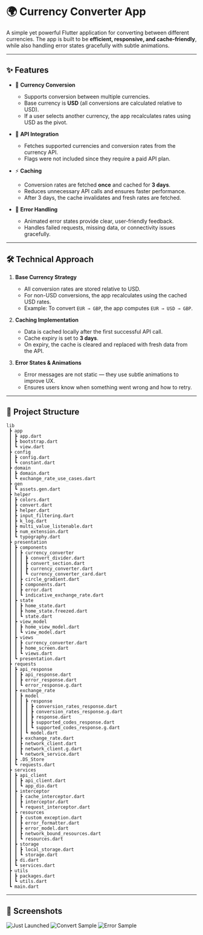 # 🌍 Currency Converter App

A simple yet powerful Flutter application for converting between different currencies.
The app is built to be **efficient, responsive, and cache-friendly**, while also handling error states gracefully with subtle animations.

---

## ✨ Features

* 🔄 **Currency Conversion**

  * Supports conversion between multiple currencies.
  * Base currency is **USD** (all conversions are calculated relative to USD).
  * If a user selects another currency, the app recalculates rates using USD as the pivot.

* 📡 **API Integration**

  * Fetches supported currencies and conversion rates from the currency API.
  * Flags were not included since they require a paid API plan.

* ⚡ **Caching**

  * Conversion rates are fetched **once** and cached for **3 days**.
  * Reduces unnecessary API calls and ensures faster performance.
  * After 3 days, the cache invalidates and fresh rates are fetched.

* 🎨 **Error Handling**

  * Animated error states provide clear, user-friendly feedback.
  * Handles failed requests, missing data, or connectivity issues gracefully.

---

## 🛠️ Technical Approach

1. **Base Currency Strategy**

   * All conversion rates are stored relative to USD.
   * For non-USD conversions, the app recalculates using the cached USD rates.
   * Example: To convert `EUR → GBP`, the app computes `EUR → USD → GBP`.

2. **Caching Implementation**

   * Data is cached locally after the first successful API call.
   * Cache expiry is set to **3 days**.
   * On expiry, the cache is cleared and replaced with fresh data from the API.

3. **Error States & Animations**

   * Error messages are not static — they use subtle animations to improve UX.
   * Ensures users know when something went wrong and how to retry.

---

## 📂 Project Structure

```
lib
 ┣ app
 ┃ ┣ app.dart
 ┃ ┣ bootstrap.dart
 ┃ ┗ view.dart
 ┣ config
 ┃ ┣ config.dart
 ┃ ┗ constant.dart
 ┣ domain
 ┃ ┣ domain.dart
 ┃ ┗ exchange_rate_use_cases.dart
 ┣ gen
 ┃ ┗ assets.gen.dart
 ┣ helper
 ┃ ┣ colors.dart
 ┃ ┣ convert.dart
 ┃ ┣ helper.dart
 ┃ ┣ input_filtering.dart
 ┃ ┣ k_log.dart
 ┃ ┣ multi_value_listenable.dart
 ┃ ┣ num_extension.dart
 ┃ ┗ typography.dart
 ┣ presentation
 ┃ ┣ components
 ┃ ┃ ┣ currency_converter
 ┃ ┃ ┃ ┣ convert_divider.dart
 ┃ ┃ ┃ ┣ convert_section.dart
 ┃ ┃ ┃ ┣ currency_converter.dart
 ┃ ┃ ┃ ┗ currency_converter_card.dart
 ┃ ┃ ┣ circle_gradient.dart
 ┃ ┃ ┣ components.dart
 ┃ ┃ ┣ error.dart
 ┃ ┃ ┗ indicative_exchange_rate.dart
 ┃ ┣ state
 ┃ ┃ ┣ home_state.dart
 ┃ ┃ ┣ home_state.freezed.dart
 ┃ ┃ ┗ state.dart
 ┃ ┣ view_model
 ┃ ┃ ┣ home_view_model.dart
 ┃ ┃ ┗ view_model.dart
 ┃ ┣ views
 ┃ ┃ ┣ currency_converter.dart
 ┃ ┃ ┣ home_screen.dart
 ┃ ┃ ┗ views.dart
 ┃ ┗ presentation.dart
 ┣ requests
 ┃ ┣ api_response
 ┃ ┃ ┣ api_response.dart
 ┃ ┃ ┣ error_response.dart
 ┃ ┃ ┗ error_response.g.dart
 ┃ ┣ exchange_rate
 ┃ ┃ ┣ model
 ┃ ┃ ┃ ┣ response
 ┃ ┃ ┃ ┃ ┣ conversion_rates_response.dart
 ┃ ┃ ┃ ┃ ┣ conversion_rates_response.g.dart
 ┃ ┃ ┃ ┃ ┣ response.dart
 ┃ ┃ ┃ ┃ ┣ supported_codes_response.dart
 ┃ ┃ ┃ ┃ ┗ supported_codes_response.g.dart
 ┃ ┃ ┃ ┗ model.dart
 ┃ ┃ ┣ exchange_rate.dart
 ┃ ┃ ┣ network_client.dart
 ┃ ┃ ┣ network_client.g.dart
 ┃ ┃ ┗ network_service.dart
 ┃ ┣ .DS_Store
 ┃ ┗ requests.dart
 ┣ services
 ┃ ┣ api_client
 ┃ ┃ ┣ api_client.dart
 ┃ ┃ ┗ app_dio.dart
 ┃ ┣ interceptor
 ┃ ┃ ┣ cache_interceptor.dart
 ┃ ┃ ┣ interceptor.dart
 ┃ ┃ ┗ request_interceptor.dart
 ┃ ┣ resources
 ┃ ┃ ┣ custom_exception.dart
 ┃ ┃ ┣ error_formatter.dart
 ┃ ┃ ┣ error_model.dart
 ┃ ┃ ┣ network_bound_resources.dart
 ┃ ┃ ┗ resources.dart
 ┃ ┣ storage
 ┃ ┃ ┣ local_storage.dart
 ┃ ┃ ┗ storage.dart
 ┃ ┣ di.dart
 ┃ ┗ services.dart
 ┣ utils
 ┃ ┣ packages.dart
 ┃ ┗ utils.dart
 ┗ main.dart
```

---

## 📸 Screenshots

![Just Launched](assets/screenshot/1.png)
![Convert Sample](assets/screenshot/2.png)
![Error Sample](assets/screenshot/3.png)